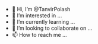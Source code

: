 - 👋 Hi, I’m @TanvirPolash
- 👀 I’m interested in ...
- 🌱 I’m currently learning ...
- 💞️ I’m looking to collaborate on ...
- 📫 How to reach me ...

<!---
TanvirPolash/TanvirPolash is a ✨ special ✨ repository because its `README.md` (this file) appears on your GitHub profile.
You can click the Preview link to take a look at your changes.
--->
